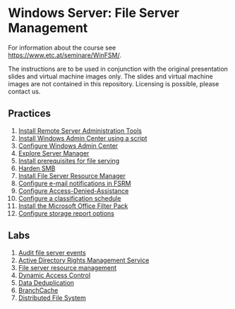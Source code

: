 # Windows Server: File Server Management

For information about the course see <https://www.etc.at/seminare/WinFSM/>.

The instructions are to be used in conjunction with the original presentation slides and virtual machine images only. The slides and virtual machine images are not contained in this repository. Licensing is possible, please contact us.

## Practices

1. [Install Remote Server Administration Tools](Practices/Install-Remote-Server-Administration-Tools.md)
1. [Install Windows Admin Center using a script](Practices/Install-Windows-Admin-Center-using-a-script.md)
1. [Configure Windows Admin Center](Practices/Configure-Windows-Admin-Center.md)
1. [Explore Server Manager](Practices/Explore-Server-Manager.md)
1. [Install prerequisites for file serving](Practices/Install-prerequisites-for-file-serving.md)
1. [Harden SMB](Practices/Harden-SMB.md)
1. [Install File Server Resource Manager](Practices/Install-File-Server-Resource-Manager.md)
1. [Configure e-mail notifications in FSRM](Practices/Configure-e-mail-notifications-in-FSRM.md)
1. [Configure Access-Denied-Assistance](Practices/Configure-access-denied-assistance.md)
1. [Configure a classification schedule](Practices/Configure-a-classification-schedule.md)
1. [Install the Microsoft Office Filter Pack](Practices/Install-the-Microsoft-Office-Filter-Pack.md)
1. [Configure storage report options](Practices/Configure-storage-report-options.md)

## Labs

1. [Audit file server events](Labs/Audit-file-server-events.md)
1. [Active Directory Rights Management Service](Labs/Active-Directory-Rights-Management-Service.md)
1. [File server resource management](Labs/File-server-resource-management.md)
1. [Dynamic Access Control](Labs/Dynamic-Access-Control.md)
1. [Data Deduplication](Labs/Data-Deduplication.md)
1. [BranchCache](Labs/BranchCache.md)
1. [Distributed File System](Labs/Distributed-File-System.md)
